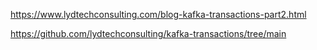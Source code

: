
https://www.lydtechconsulting.com/blog-kafka-transactions-part2.html

https://github.com/lydtechconsulting/kafka-transactions/tree/main

